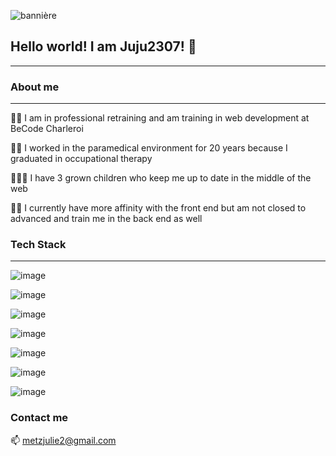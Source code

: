![bannière](bannière2.png)

  ## Hello world! I am Juju2307! 👋 
  ---------------  
  
  
   ### About me
   --------------
   👩‍💻 I am in professional retraining and am training in web development at BeCode Charleroi
   
   👩‍🔬 I worked in the paramedical environment for 20 years because I graduated in occupational therapy
   
   👨‍👧‍👧 I have 3 grown children who keep me up to date in the middle of the web
   
   🧑‍💻  I currently have more affinity with the front end but am not closed to advanced and train me in the back end as well  
   
   
   
   ### Tech Stack
   ---------------
   ![image](https://user-images.githubusercontent.com/83067647/133430647-b52a0ca1-ae8f-44de-b8d3-143e7ae2d65b.png)  
   
   ![image](https://user-images.githubusercontent.com/83067647/133430836-6fef3dc1-a241-4b28-9ce5-0396bab455a6.png)  
   
   ![image](https://user-images.githubusercontent.com/83067647/133430886-a5f13a65-8410-4417-877e-7dd627100d08.png)  
   
   ![image](https://user-images.githubusercontent.com/83067647/133434128-51ba2d0c-8ddd-4f77-bea8-b84dee17ba12.png)
   
   ![image](https://user-images.githubusercontent.com/83067647/133430972-50e4f73f-2e37-47c9-b048-c57b29873bcc.png)  
   
   ![image](https://user-images.githubusercontent.com/83067647/133434044-743ecd88-6ef7-45c7-81d9-d5264b911ccf.png)  
   
   ![image](https://user-images.githubusercontent.com/83067647/133434629-cf4233bf-f979-4200-b11f-fdc5ebe4a07e.png)  
   
   
   
   ### Contact me
   
   📫 metzjulie2@gmail.com  
   
   
   
   

   


   
   

   
   



   
   


   
   
   
   
   
   
   
   
   
   


